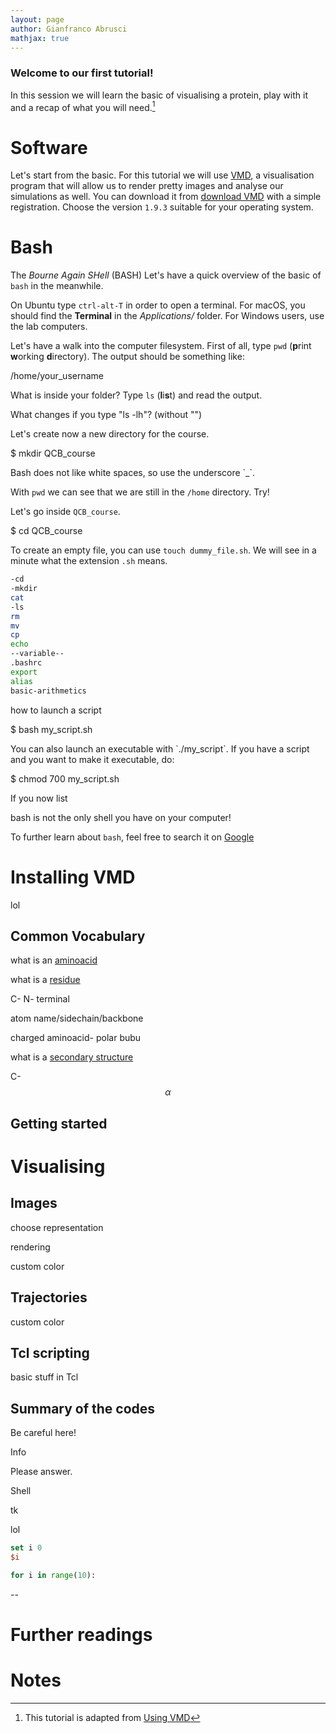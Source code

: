 ```yaml
---
layout: page
author: Gianfranco Abrusci
mathjax: true
---
```

<script src="https://cdnjs.cloudflare.com/ajax/libs/mathjax/2.7.0/MathJax.js?config=TeX-AMS-MML_HTMLorMML" type="text/javascript"></script>


### Welcome to our first tutorial!

In this session we will learn the basic of visualising a protein,
play with it and a recap of what you will need.[^1]

[^1]: This tutorial is adapted from [Using VMD](https://www.ks.uiuc.edu/Training/Tutorials/vmd/vmd-tutorial.pdf)

# Software
Let's start from the basic. For this tutorial we will use [VMD](https://www.ks.uiuc.edu/Research/vmd/), a visualisation program
that will allow us to render pretty images and analyse our simulations as well.
You can download it from [download VMD](https://www.ks.uiuc.edu/Development/Download/download.cgi?PackageName=VMD)
with a simple registration. Choose the version `1.9.3` suitable for your operating system.


# Bash
The *Bourne Again SHell* (BASH) Let's have a quick overview of the basic of `bash` in the meanwhile.

On Ubuntu type `ctrl-alt-T` in order to open a terminal. For macOS, you should find the **Terminal** in the _Applications/_ folder.
For Windows users, use the lab computers.

Let's have a walk into the computer filesystem. First of all, type `pwd` (**p**rint **w**orking **d**irectory). The output should be something like:
<p class="prompt prompt-shell"> /home/your_username </p>

What is inside your folder? Type `ls` (**l**i**s**t) and read the output.
<p class="prompt prompt-question">What changes if you type "ls -lh"? (without "")</p>

Let's create now a new directory for the course.
<p class="prompt prompt-shell">$ mkdir QCB_course</p>
<p class="prompt prompt-attention">Bash does not like white spaces, so use the underscore `_`.</p>

With `pwd` we can see that we are still in the `/home` directory. Try!

Let's go inside
`QCB_course`.
<p class="prompt prompt-shell">$ cd QCB_course</p>

To create an empty file, you can use `touch dummy_file.sh`. We will see in a minute
what the extension `.sh` means.




```bash
-cd
-mkdir
cat
-ls
rm
mv
cp
echo
--variable--
.bashrc
export
alias
basic-arithmetics
```

how to launch a script
<p class="prompt prompt-shell">$ bash my_script.sh </p>
You can also launch an executable with `./my_script`. If you have a script and
you want to make it executable, do:
<p class="prompt prompt-shell">$ chmod 700 my_script.sh</p>
If you now list

<p class="prompt prompt-attention"> bash is not the only shell you have on your computer! </p>



To further learn about `bash`, feel free to search it on [Google](www.google.it)

# Installing VMD

lol

## Common Vocabulary
what is an [aminoacid]()

what is a [residue]()

C- N- terminal

atom name/sidechain/backbone

charged aminoacid- polar bubu

what is a [secondary structure]()

C-$$\alpha$$

## Getting started


# Visualising

## Images

choose representation

rendering

custom color

## Trajectories

custom color


## Tcl scripting

basic stuff in Tcl





## Summary of the codes




<p class="prompt prompt-attention"> Be careful here!</p>
<p class="prompt prompt-info"> Info </p>
<p class="prompt prompt-question"> Please answer.</p>
<p class="prompt prompt-shell"> Shell </p>
<p class="prompt prompt-tk"> tk </p>


lol

```tcl
set i 0
$i
```

```python
for i in range(10):
```


--

# Further readings

# Notes

